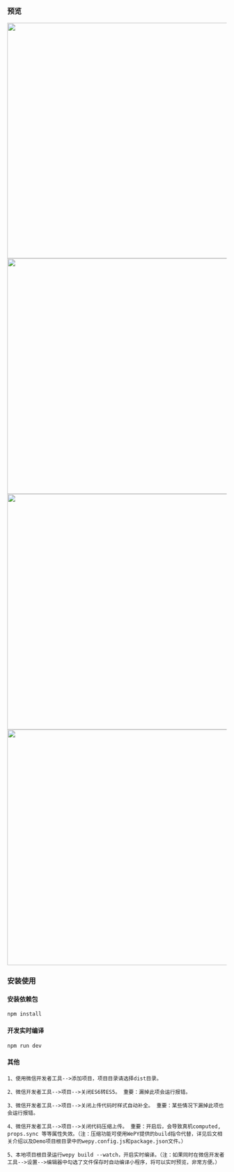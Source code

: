 ### 预览

<div><img src="preview1.jpg" width="540"/></div>
<div><img src="preview2.jpg" width="540"/></div>
<div><img src="preview3.jpg" width="540"/></div>
<div><img src="preview4.jpg" width="540"/></div>

### 安装使用

#### 安装依赖包

```console
npm install
```

#### 开发实时编译

```console
npm run dev
```

#### 其他

```console
1、使用微信开发者工具-->添加项目，项目目录请选择dist目录。

2、微信开发者工具-->项目-->关闭ES6转ES5。 重要：漏掉此项会运行报错。

3、微信开发者工具-->项目-->关闭上传代码时样式自动补全。 重要：某些情况下漏掉此项也会运行报错。

4、微信开发者工具-->项目-->关闭代码压缩上传。 重要：开启后，会导致真机computed, props.sync 等等属性失效。（注：压缩功能可使用WePY提供的build指令代替，详见后文相关介绍以及Demo项目根目录中的wepy.config.js和package.json文件。）

5、本地项目根目录运行wepy build --watch，开启实时编译。（注：如果同时在微信开发者工具-->设置-->编辑器中勾选了文件保存时自动编译小程序，将可以实时预览，非常方便。）
```
